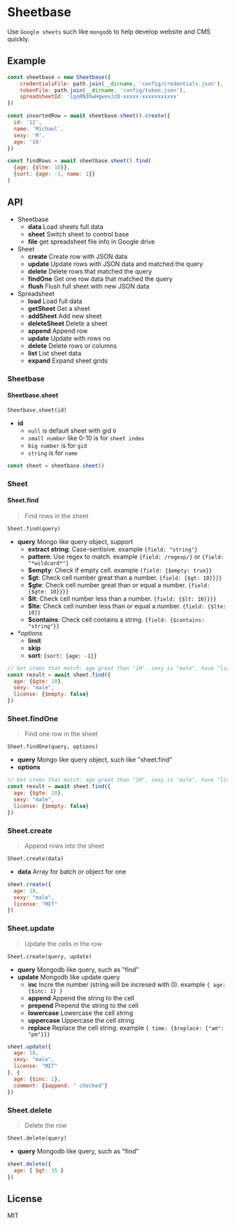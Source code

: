 # Sheetbase

Use `Google sheets` such like `mongodb` to help develop website and CMS quickly.

## Example

```javascript
const sheetbase = new Sheetbase({
    credentialsFile: path.join(__dirname, 'config/credentials.json'),
    tokenFile: path.join(__dirname, 'config/token.json'),
    spreadsheetId: '1goRN3hwHgwevJzQ-xxxxx-xxxxxxxxxxx'
})

const insertedRow = await sheetbase.sheet().create({
  id: '12',
  name: 'Michael',
  sexy: 'M',
  age: '18'
})

const findRows = await sheetbase.sheet().find(
  {age: {$lte: 10}},
  {sort: {age: -1, name: 1}}
)
```

## API

- Sheetbase
  - **data** Load sheets full data
  - **sheet** Switch sheet to control base
  - **file** get spreadsheet file info in Google drive
- Sheet
  - **create**  Create row with JSON data
  - **update**  Update rows with JSON data and matched the query
  - **delete**  Delete rows that matched the query
  - **findOne** Get one row data that matched the query
  - **flush** Flush full sheet with new JSON data
- Spreadsheet
  - **load**  Load full data
  - **getSheet**  Get a sheet
  - **addSheet**  Add new sheet
  - **deleteSheet**  Delete a sheet
  - **append** Append row
  - **update** Update with rows no
  - **delete** Delete rows or columns
  - **list** List sheet data
  - **expand** Expand sheet grids
  
### Sheetbase

#### Sheetbase.sheet

```
Sheetbase.sheet(id)
```
- **id** 
  - `null` is default sheet with gid `0`
  - `small number` like 0-10 is for `sheet index`
  - `big number` is for `gid`
  - `string` is for `name`

```javascript
const sheet = sheetbase.sheet()
```

### Sheet

#### Sheet.find

> Find rows in the sheet

```
Sheet.find(query)
```

- **query** Mongo like query object, support
  - **extract string**: Case-sentisive. example `{field: "string"}`
  - **pattern**: Use regex to match. example `{field: /regexp/}` or `{field: "*wildcard*"}`
  - **$empty**: Check if empty cell. example `{field: {$empty: true}}`
  - **$gt**: Check cell number great than a number. `{field: {$gt: 10}}}}`
  - **$gte**: Check cell number great than or equal a number. `{field: {$gte: 10}}}}`
  - **$lt**: Check cell number less than a number. `{field: {$lt: 10}}}}`
  - **$lte**: Check cell number less than or equal a number. `{field: {$lte: 10}}`
  - **$contains**: Check cell contains a string. `{field: {$contains: "string"}}`
- **options*
  - **limit**
  - **skip**
  - **sort**: `{sort: {age: -1}}`

```javascript
// Get items that match: age great than "10", sexy is "male", have "license"
const result = await sheet.find({
  age: {$gte: 10},
  sexy: "male",
  license: {$empty: false}
})
```

### Sheet.findOne

> Find one row in the sheet

```
Sheet.findOne(query, options)
```

- **query** Mongo like query object, such like "sheet.find"
- **options**

```javascript
// Get items that match: age great than "10", sexy is "male", have "license"
const result = await sheet.find({
  age: {$gte: 10},
  sexy: "male",
  license: {$empty: false}
})
```

### Sheet.create

> Append rows into the sheet

```
Sheet.create(data)
```
- **data** Array for batch or object for one


```javascript
sheet.create({
  age: 18,
  sexy: "male",
  license: "MIT"
})
```

### Sheet.update

> Update the cells in the row

```
Sheet.create(query, update)
```
- **query** Mongodb like query, such as "find"
- **update** Mongodb like update query
  - **inc** Incre the number (string will be incresed with 0). example `{ age: {$inc: 1} }`
  - **append** Append the string to the cell
  - **prepend** Prepend the string to the cell
  - **lowercase** Lowercase the cell string
  - **uppercase** Uppercase the cell string
  - **replace** Replace the cell string. example `{ time: {$replace: {"am": "pm"}}}`


```javascript
sheet.update({
  age: 18,
  sexy: "male",
  license: "MIT"
}, {
  age: {$inc: 1},
  comment: {$append: " checked"}
})
```

### Sheet.delete

> Delete the row

```
Sheet.delete(query)
```
- **query** Mongodb like query, such as "find"


```javascript
sheet.delete({
  age: { $gt: 35 }
})
```

## License
MIT
